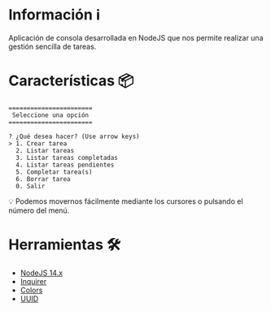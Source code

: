 # Información :information_source:
Aplicación de consola desarrollada en NodeJS que nos permite realizar una gestión sencilla de tareas.

# Características :package:
```
=======================
 Seleccione una opción 
=======================

? ¿Qué desea hacer? (Use arrow keys)
> 1. Crear tarea
  2. Listar tareas
  3. Listar tareas completadas
  4. Listar tareas pendientes
  5. Completar tarea(s)
  6. Borrar tarea
  0. Salir
```

:bulb: Podemos movernos fácilmente mediante los cursores o pulsando el número del menú.

# Herramientas :hammer_and_wrench:
- [NodeJS 14.x](https://nodejs.org/en/)
- [Inquirer](https://www.npmjs.com/package/inquirer)
- [Colors](https://www.npmjs.com/package/colors)
- [UUID](https://www.npmjs.com/package/uuid)